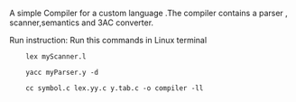 A simple Compiler for a custom language .The compiler contains a parser , scanner,semantics and 3AC converter.

Run instruction:
    Run this commands in Linux terminal
    
        lex myScanner.l 
        
        yacc myParser.y -d 
        
        cc symbol.c lex.yy.c y.tab.c -o compiler -ll
        
